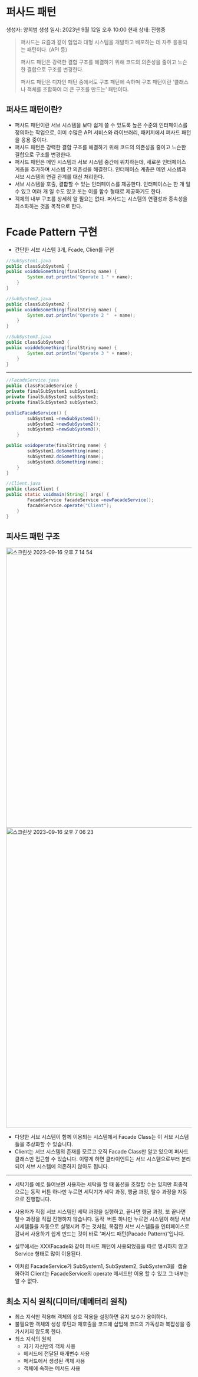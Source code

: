 # 퍼사드 패턴

생성자: 양희범
생성 일시: 2023년 9월 12일 오후 10:00
현재 상태: 진행중

> 퍼사드는 요즘과 같이 협업과 대형 시스템을 개발하고 배포하는 데 자주 응용되는 패턴이다. (API 등)
> 
> 
> 퍼사드 패턴은 강력한 결합 구조를 해결하기 위해 코드의 의존성을 줄이고 느슨한 결합으로 구조를 변경한다.
> 
> 퍼사드 패턴은 디자인 패턴 중에서도 구조 패턴에 속하며 구조 패턴이란 ‘클래스나 객체를 조합하여 더 큰 구조를 만드는’ 패턴이다.
> 

## 퍼사드 패턴이란?

- 퍼사드 패턴이란 서브 시스템을 보다 쉽게 쓸 수 있도록 높은 수준의 인터페이스를 정의하는 작업으로, 이미 수많은 API 서비스와 라이브러리, 패키지에서 퍼사드 패턴을 응용 중이다.
- 퍼사드 패턴은 강력한 결합 구조를 해결하기 위해 코드의 의존성을 줄이고 느슨한 결합으로 구조를 변경한다.
- 퍼사드 패턴은 메인 시스템과 서브 시스템 중간에 위치하는데, 새로운 인터페이스 계층을 추가하며 시스템 간 의존성을 해결한다. 인터페이스 계층은 메인 시스템과 서브 시스템의 연결 관계를 대신 처리한다.
- 서브 시스템을 호출, 결합할 수 있는 인터페이스를 제공한다. 인터페이스는 한 개 일 수 있고 여러 개 일 수도 있고 또는 이를 함수 형태로 제공하기도 한다.
- 객체의 내부 구조를 상세히 알 필요는 없다. 퍼사드는 시스템의 연결성과 종속성을 최소화하는 것을 목적으로 한다.

# Fcade Pattern 구현

- 간단한 서브 시스템 3개, Fcade, Clien를 구현

```java
//SubSystem1.java
public classSubSystem1 {
public voiddoSomething(finalString name) {
        System.out.println("Operate 1 " + name);
    }
}
```

```java
//SubSystem2.java
public classSubSystem2 {
public voiddoSomething(finalString name) {
        System.out.println("Operate 2 "  + name);
    }
}
```

```java
//SubSystem3.java
public classSubSystem3 {
public voiddoSomething(finalString name) {
        System.out.println("Operate 3 " + name);
    }
}
```

---

```java
//FacadeService.java
public classFacadeService {
private finalSubSystem1 subSystem1;
private finalSubSystem2 subSystem2;
private finalSubSystem3 subSystem3;

publicFacadeService() {
        subSystem1 =newSubSystem1();
        subSystem2 =newSubSystem2();
        subSystem3 =newSubSystem3();
    }

public voidoperate(finalString name) {
        subSystem1.doSomething(name);
        subSystem2.doSomething(name);
        subSystem3.doSomething(name);
    }
}
```

```java
//Client.java
public classClient {
public static voidmain(String[] args) {
        FacadeService facadeService =newFacadeService();
        facadeService.operate("Client");
    }
}
```

## 피사드 패턴 구조

<img width="759" alt="스크린샷 2023-09-16 오후 7 14 54" src="https://github.com/sinbla78/Study_1/assets/103175928/6bc9b597-dbe3-4943-ab87-9e681771ff35">

<img width="815" alt="스크린샷 2023-09-16 오후 7 06 23" src="https://github.com/sinbla78/Study_1/assets/103175928/4123baae-e001-4071-88f6-fa24aaf574a4">

- 다양한 서브 시스템이 함께 이용되는 시스템에서 Facade Class는 이 서브 시스템들을 추상화할 수 있습니다.
- Client는 서브 시스템의 존재를 모르고 오직 Facade Class만 알고 있으며 퍼사드 클래스만 접근할 수 있습니다. 이렇게 하면 클라이언트는 서브 시스템으로부터 분리되어 서브 시스템에 의존하지 않아도 됩니다.

---

- 세탁기를 예로 들어보면 사용자는 세탁을 할 때 옵션을 조절할 수는 있지만 최종적으로는 동작 버튼 하나만 누르면 세탁기가 세탁 과정, 헹굼 과정, 탈수 과정을 자동으로 진행합니다.
- 사용자가 직접 서브 시스템인 세탁 과정을 실행하고, 끝나면 헹굼 과정, 또 끝나면 탈수 과정을 직접 진행하지 않습니다. 동작  버튼 하나만 누르면 시스템이 해당 서브 시세템들을 자동으로 실행시켜 주는 것처럼, 복잡한 서브 시스템들을 인터페이스로 감싸서 사용하기 쉽게 만드는 것이 바로 '퍼사드 패턴(Pacade Pattern)'입니다.
- 실무에서는 XXXFacade와 같이 퍼사드 패턴이 사용되었음을 따로 명시하지 않고 Service 형태로 많이 이용된다.

- 이처럼 FacadeService가 SubSystem1, SubSystem2, SubSystem3을  캡슐화하여 Client는 FacadeService의 operate 메서드만 이용 할 수 있고 그 내부는 알 수 없다.

## 최소 지식 원칙(디미터/데메터리 원칙)

- 최소 지식만 적용해 객체의 상호 작용을 설정하면 유지 보수가 용이하다.
- 불필요한 객체의 생성 루틴과 재호출을 코드에 삽입해 코드의 가독성과 복잡성을 증가시키지 않도록 한다.
- 최소 지식의 원칙
    - 자기 자신만의 객체 사용
    - 메서드에 전달된 매개변수 사용
    - 메서드에서 생성된 객체 사용
    - 객체에 속하는 메서드 사용
